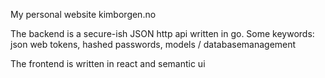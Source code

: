 My personal website kimborgen.no

The backend is a secure-ish JSON http api written in go.
Some keywords: json web tokens, hashed passwords, models / databasemanagement 

The frontend is written in react and semantic ui

